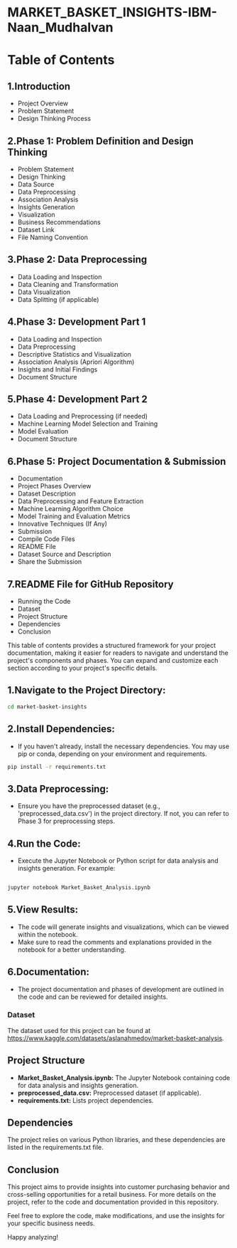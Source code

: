 
# MARKET_BASKET_INSIGHTS-IBM-Naan_Mudhalvan
# Table of Contents

## 1.Introduction

*   Project Overview
*   Problem Statement
*   Design Thinking Process 
## 2.Phase 1: Problem Definition and Design Thinking

*   Problem Statement
*   Design Thinking
*   Data Source
*   Data Preprocessing
*   Association Analysis
*   Insights Generation
*   Visualization
*   Business Recommendations
*   Dataset Link
*   File Naming Convention
## 3.Phase 2: Data Preprocessing

*   Data Loading and Inspection
*   Data Cleaning and Transformation
*   Data Visualization
*   Data Splitting (if applicable)
## 4.Phase 3: Development Part 1

*   Data Loading and Inspection
*   Data Preprocessing
*   Descriptive Statistics and Visualization
*   Association Analysis (Apriori Algorithm)
*   Insights and Initial Findings
*   Document Structure
## 5.Phase 4: Development Part 2

*   Data Loading and Preprocessing (if needed)
*   Machine Learning Model Selection and Training
*   Model Evaluation
*   Document Structure
## 6.Phase 5: Project Documentation & Submission
*   Documentation
*   Project Phases Overview
*   Dataset Description
*   Data Preprocessing and Feature Extraction
*   Machine Learning Algorithm Choice
*   Model Training and Evaluation Metrics
*   Innovative Techniques (If Any)
*   Submission
*   Compile Code Files
*   README File
*   Dataset Source and Description
*   Share the Submission
  ## 7.README File for GitHub Repository
*   Running the Code
*   Dataset
*   Project Structure
*   Dependencies
*   Conclusion
  
   This table of contents provides a structured framework for your project documentation, making it easier for readers to navigate and understand the project's components and phases. You can expand and customize each section according to your project's specific details.
## 1.Navigate to the Project Directory:

~~~ bash
cd market-basket-insights
~~~
## 2.Install Dependencies:
*   If you haven't already, install the necessary dependencies. You may use pip or conda, depending on your environment and requirements.

~~~ bash
pip install -r requirements.txt
~~~
## 3.Data Preprocessing:
*   Ensure you have the preprocessed dataset (e.g., 'preprocessed_data.csv') in the project directory. If not, you can refer to Phase 3 for preprocessing steps.

## 4.Run the Code:

*   Execute the Jupyter Notebook or Python script for data analysis and insights generation. For example:
~~~ bash

jupyter notebook Market_Basket_Analysis.ipynb
~~~
## 5.View Results:

*   The code will generate insights and visualizations, which can be viewed within the notebook.
*   Make sure to read the comments and explanations provided in the notebook for a better understanding.
## 6.Documentation:

*   The project documentation and phases of development are outlined in the code and can be reviewed for detailed insights.
### Dataset
The dataset used for this project can be found at 
https://www.kaggle.com/datasets/aslanahmedov/market-basket-analysis.
## Project Structure
*   **Market_Basket_Analysis.ipynb:** The Jupyter Notebook containing code for data analysis and insights generation.
*   **preprocessed_data.csv:** Preprocessed dataset (if applicable).
*   **requirements.txt:** Lists project dependencies.
## Dependencies
The project relies on various Python libraries, and these dependencies are listed in the requirements.txt file.

## Conclusion
This project aims to provide insights into customer purchasing behavior and cross-selling opportunities for a retail business. For more details on the project, refer to the code and documentation provided in this repository.

Feel free to explore the code, make modifications, and use the insights for your specific business needs.

Happy analyzing!
